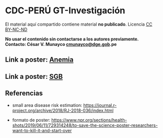 # CDC-PERÚ GT-Investigación

El material aquí compartido contiene material __no publicado__. Licencia [CC BY-NC-ND](https://creativecommons.org/licenses/by-nc-nd/4.0/)

__No usar el contenido sin contactarse a los autores previamente. Contacto: César V. Munayco cmunayco@dge.gob.pe__

## Link a poster: [Anemia](https://raw.githubusercontent.com/avallecam/cdcperu-gt_investigacion/master/poster%20estudio%20anemia%20final.jpg)

## Link a poster: [SGB](https://raw.githubusercontent.com/avallecam/cdcperu-gt_investigacion/master/20191120-poster-SGB-INSv3.jpg)

## Referencias

- small area disease risk estimation: https://journal.r-project.org/archive/2018/RJ-2018-036/index.html

- formato de poster: https://www.npr.org/sections/health-shots/2019/06/11/729314248/to-save-the-science-poster-researchers-want-to-kill-it-and-start-over
